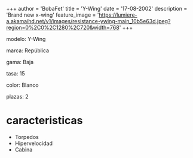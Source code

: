 +++
author = 'BobaFet'
title = 'Y-Wing'
date = '17-08-2002'
description = 'Brand new x-wing'
feature_image = 'https://lumiere-a.akamaihd.net/v1/images/resistance-ywing-main_10b5e63d.jpeg?region=0%2C0%2C1280%2C720&width=768'
+++
<!--more--> 
modelo: Y-Wing

marca: República

gama: Baja

tasa: 15

color: Blanco

plazas: 2

# caracteristicas
* Torpedos
* Hipervelocidad
* Cabina

